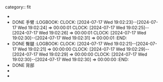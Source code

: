 category:: fit

-
- DONE 手臂
  :LOGBOOK:
  CLOCK: [2024-07-17 Wed 19:02:23]--[2024-07-17 Wed 19:02:24] =>  00:00:01
  CLOCK: [2024-07-17 Wed 19:02:25]--[2024-07-17 Wed 19:02:26] =>  00:00:01
  CLOCK: [2024-07-17 Wed 19:02:30]--[2024-07-17 Wed 19:02:31] =>  00:00:01
  :END:
- DONE 臀腿
  :LOGBOOK:
  CLOCK: [2024-07-17 Wed 19:02:21]--[2024-07-17 Wed 19:02:21] =>  00:00:00
  CLOCK: [2024-07-17 Wed 19:02:29]--[2024-07-17 Wed 19:02:29] =>  00:00:00
  CLOCK: [2024-07-17 Wed 19:02:30]--[2024-07-17 Wed 19:02:30] =>  00:00:00
  :END:
- DONE 背部
-
-